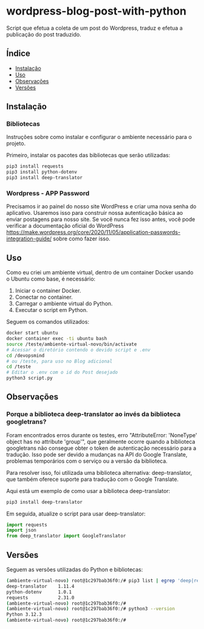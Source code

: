 # wordpress-blog-post-with-python

Script que efetua a coleta de um post do Wordpress, traduz e efetua a publicação do post traduzido.

## Índice

- [Instalação](#instalacao)
- [Uso](#uso)
- [Observações](#observacoes)
- [Versões](#versoes)

## Instalação

### Bibliotecas

Instruções sobre como instalar e configurar o ambiente necessário para o projeto.

Primeiro, instalar os pacotes das bibliotecas que serão utilizadas:

```bash
pip3 install requests
pip3 install python-dotenv
pip3 install deep-translator
```

### Wordpress - APP Password

Precisamos ir ao painel do nosso site WordPress e criar uma nova senha do aplicativo. Usaremos isso para construir nossa autenticação básica ao enviar postagens para nosso site. 
Se você nunca fez isso antes, você pode verificar a documentação oficial do WordPress <https://make.wordpress.org/core/2020/11/05/application-passwords-integration-guide/> sobre como fazer isso.


## Uso

Como eu criei um ambiente virtual, dentro de um container Docker usando o Ubuntu como base, é necessário:

1. Iniciar o container Docker.
2. Conectar no container.
3. Carregar o ambiente virtual do Python.
4. Executar o script em Python.

Seguem os comandos utilizados:

```bash
docker start ubuntu
docker container exec -ti ubuntu bash
source /teste/ambiente-virtual-novo/bin/activate
# Acessar o diretório contendo o devido script e .env
cd /devopsmind
# ou /teste, para uso no Blog adicional
cd /teste
# Editar o .env com o id do Post desejado
python3 script.py
```


## Observações

### Porque a biblioteca deep-translator ao invés da biblioteca googletrans?

Foram encontrados erros durante os testes, erro "AttributeError: 'NoneType' object has no attribute 'group'", que geralmente ocorre quando a biblioteca googletrans não consegue obter o token de autenticação necessário para a tradução. Isso pode ser devido a mudanças na API do Google Translate, problemas temporários com o serviço ou a versão da biblioteca.

Para resolver isso, foi utilizada uma biblioteca alternativa: deep-translator, que também oferece suporte para tradução com o Google Translate.

Aqui está um exemplo de como usar a biblioteca deep-translator:

```bash
pip3 install deep-translator
```

Em seguida, atualize o script para usar deep-translator:

~~~~python
import requests
import json
from deep_translator import GoogleTranslator
~~~~

## Versões

Seguem as versões utilizadas do Python e bibliotecas:

````bash
(ambiente-virtual-novo) root@1c297bab36f0:/# pip3 list | egrep 'deep|requests|dot'
deep-translator    1.11.4
python-dotenv      1.0.1
requests           2.31.0
(ambiente-virtual-novo) root@1c297bab36f0:/#
(ambiente-virtual-novo) root@1c297bab36f0:/# python3 --version
Python 3.12.3
(ambiente-virtual-novo) root@1c297bab36f0:/#

````